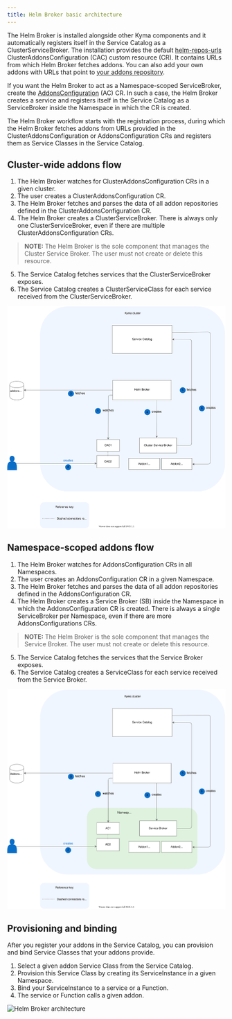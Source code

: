 ```yaml
---
title: Helm Broker basic architecture
---
```


The Helm Broker is installed alongside other Kyma components and it automatically registers itself in the Service Catalog as a ClusterServiceBroker. The installation provides the default [helm-repos-urls](https://github.com/kyma-project/kyma/blob/main/resources/helm-broker/templates/addons-cfg.yaml) ClusterAddonsConfiguration (CAC) custom resource (CR). It contains URLs from which Helm Broker fetches addons. You can also add your own addons with URLs that point to [your addons repository](../../01-overview/02-main-areas/service-management/smgt-14-hb-create-addons-repo.md).

If you want the Helm Broker to act as a Namespace-scoped ServiceBroker, create the [AddonsConfiguration](../06-custom-resources/smgt-04-hb-addonsconfiguration.md) (AC) CR. In such a case, the Helm Broker creates a service and registers itself in the Service Catalog as a ServiceBroker inside the Namespace in which the CR is created.

The Helm Broker workflow starts with the registration process, during which the Helm Broker fetches addons from URLs provided in the ClusterAddonsConfiguration or AddonsConfiguration CRs and registers them as Service Classes in the Service Catalog.

## Cluster-wide addons flow

1. The Helm Broker watches for ClusterAddonsConfiguration CRs in a given cluster.
2. The user creates a ClusterAddonsConfiguration CR.
3. The Helm Broker fetches and parses the data of all addon repositories defined in the ClusterAddonsConfiguration CR.
4. The Helm Broker creates a ClusterServiceBroker. There is always only one ClusterServiceBroker, even if there are multiple ClusterAddonsConfiguration CRs.
>**NOTE:** The Helm Broker is the sole component that manages the Cluster Service Broker. The user must not create or delete this resource.
5. The Service Catalog fetches services that the ClusterServiceBroker exposes.
6. The Service Catalog creates a ClusterServiceClass for each service received from the ClusterServiceBroker.

![Helm Broker cluster](./assets/smgt-hb-cluster.svg)

## Namespace-scoped addons flow

1. The Helm Broker watches for AddonsConfiguration CRs in all Namespaces.
2. The user creates an AddonsConfiguration CR in a given Namespace.
3. The Helm Broker fetches and parses the data of all addon repositories defined in the AddonsConfiguration CR.
4. The Helm Broker creates a Service Broker (SB) inside the Namespace in which the AddonsConfiguration CR is created. There is always a single ServiceBroker per Namespace, even if there are more AddonsConfigurations CRs.
>**NOTE:** The Helm Broker is the sole component that manages the Service Broker. The user must not create or delete this resource.
5. The Service Catalog fetches the services that the Service Broker exposes.
6. The Service Catalog creates a ServiceClass for each service received from the Service Broker.

![Helm Broker cluster](./assets/smgt-hb-namespaced.svg)

## Provisioning and binding

After you register your addons in the Service Catalog, you can provision and bind Service Classes that your addons provide.

1. Select a given addon Service Class from the Service Catalog.
2. Provision this Service Class by creating its ServiceInstance in a given Namespace.
3. Bind your ServiceInstance to a service or a Function.
4. The service or Function calls a given addon.

![Helm Broker architecture](./assets/smgt-hb-architecture.svg)
